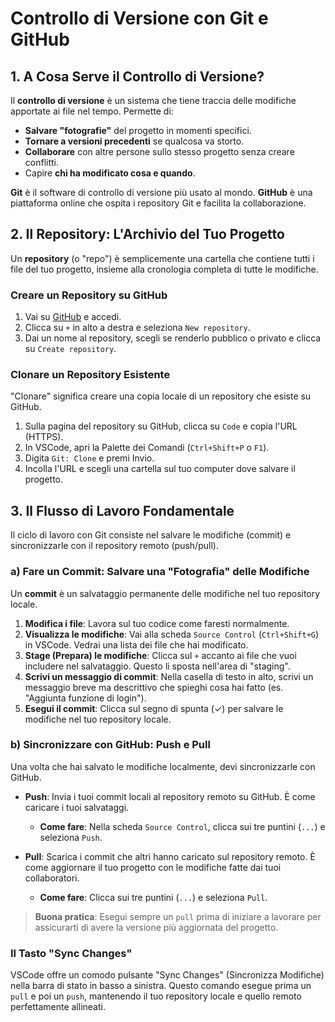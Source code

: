 # Controllo di Versione con Git e GitHub

## 1. A Cosa Serve il Controllo di Versione?

Il **controllo di versione** è un sistema che tiene traccia delle modifiche apportate ai file nel tempo. Permette di:
-   **Salvare "fotografie"** del progetto in momenti specifici.
-   **Tornare a versioni precedenti** se qualcosa va storto.
-   **Collaborare** con altre persone sullo stesso progetto senza creare conflitti.
-   Capire **chi ha modificato cosa e quando**.

**Git** è il software di controllo di versione più usato al mondo. **GitHub** è una piattaforma online che ospita i repository Git e facilita la collaborazione.

## 2. Il Repository: L'Archivio del Tuo Progetto

Un **repository** (o "repo") è semplicemente una cartella che contiene tutti i file del tuo progetto, insieme alla cronologia completa di tutte le modifiche.

### Creare un Repository su GitHub

1.  Vai su [GitHub](https://github.com) e accedi.
2.  Clicca su `+` in alto a destra e seleziona `New repository`.
3.  Dai un nome al repository, scegli se renderlo pubblico o privato e clicca su `Create repository`.

### Clonare un Repository Esistente

"Clonare" significa creare una copia locale di un repository che esiste su GitHub.

1.  Sulla pagina del repository su GitHub, clicca su `Code` e copia l'URL (HTTPS).
2.  In VSCode, apri la Palette dei Comandi (`Ctrl+Shift+P` o `F1`).
3.  Digita `Git: Clone` e premi Invio.
4.  Incolla l'URL e scegli una cartella sul tuo computer dove salvare il progetto.

## 3. Il Flusso di Lavoro Fondamentale

Il ciclo di lavoro con Git consiste nel salvare le modifiche (commit) e sincronizzarle con il repository remoto (push/pull).

### a) Fare un Commit: Salvare una "Fotografia" delle Modifiche

Un **commit** è un salvataggio permanente delle modifiche nel tuo repository locale.

1.  **Modifica i file**: Lavora sul tuo codice come faresti normalmente.
2.  **Visualizza le modifiche**: Vai alla scheda `Source Control` (`Ctrl+Shift+G`) in VSCode. Vedrai una lista dei file che hai modificato.
3.  **Stage (Prepara) le modifiche**: Clicca sul `+` accanto ai file che vuoi includere nel salvataggio. Questo li sposta nell'area di "staging".
4.  **Scrivi un messaggio di commit**: Nella casella di testo in alto, scrivi un messaggio breve ma descrittivo che spieghi cosa hai fatto (es. "Aggiunta funzione di login").
5.  **Esegui il commit**: Clicca sul segno di spunta (✓) per salvare le modifiche nel tuo repository locale.

### b) Sincronizzare con GitHub: Push e Pull

Una volta che hai salvato le modifiche localmente, devi sincronizzarle con GitHub.

*   **Push**: Invia i tuoi commit locali al repository remoto su GitHub. È come caricare i tuoi salvataggi.
    *   **Come fare**: Nella scheda `Source Control`, clicca sui tre puntini (`...`) e seleziona `Push`.

*   **Pull**: Scarica i commit che altri hanno caricato sul repository remoto. È come aggiornare il tuo progetto con le modifiche fatte dai tuoi collaboratori.
    *   **Come fare**: Clicca sui tre puntini (`...`) e seleziona `Pull`.

> **Buona pratica**: Esegui sempre un `pull` prima di iniziare a lavorare per assicurarti di avere la versione più aggiornata del progetto.

### Il Tasto "Sync Changes"

VSCode offre un comodo pulsante "Sync Changes" (Sincronizza Modifiche) nella barra di stato in basso a sinistra. Questo comando esegue prima un `pull` e poi un `push`, mantenendo il tuo repository locale e quello remoto perfettamente allineati.

